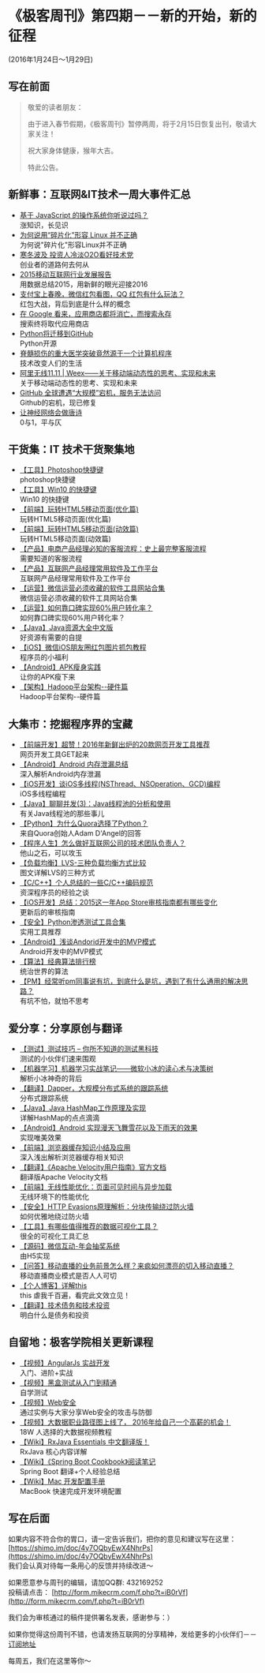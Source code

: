 # 《极客周刊》第四期－－新的开始，新的征程

(2016年1月24日～1月29日)

## 写在前面

>敬爱的读者朋友：
>  
>由于进入春节假期，《极客周刊》暂停两周，将于2月15日恢复出刊，敬请大家关注！
>
>祝大家身体健康，猴年大吉。
>
>特此公告。

## 新鲜事：互联网&IT技术一周大事件汇总

- [基于 JavaScript 的操作系统你听说过吗？](http://www.oschina.net/news/70276/nodeos-the-javascript) 
<br>涨知识，长见识
- [为何说用“碎片化”形容 Linux 并不正确](http://www.oschina.net/news/70245/it-is-not-correct-to-describe-linux-with-fragmentation) 
<br>为何说"碎片化"形容Linux并不正确
- [寒冬波及 投资人冷淡O2O看好技术党](http://www.devstore.cn/new/newInfo/17117.html) 
<br>创业者的道路何去何从
- [2015移动互联网行业发展报告](https://www.talkingdata.com/index/files/2016-01/1453260223119.pdf) 
<br>用数据总结2015，用新鲜的眼光迎接2016
- [支付宝上春晚，微信红包看图，QQ 红包有什么玩法？](http://36kr.com/p/5042793.html) 
<br>红包大战，背后到底是什么样的概念
- [在 Google 看来，应用商店都将消亡，而搜索永存](http://www.geekpark.net/topics/214552) 
<br>搜索终将取代应用商店
- [Python将迁移到GitHub](http://www.infoq.com/cn/news/2016/01/python-moving-to-github) 
<br>Python开源
- [脊髓损伤的重大医学突破竟然源于一个计算机程序](http://blog.jobbole.com/97651/) 
<br>技术改变人们的生活
- [阿里无线11.11 | Weex——关于移动端动态性的思考、实现和未来 ](http://www.oschina.net/news/69238/2015-top-ten-emerging-open-source-projects) 
<br>关于移动端动态性的思考、实现和未来
- [GitHub 全球遭遇“大规模”宕机，服务无法访问](http://www.oschina.net/news/70289/github-down) 
<br>Github的宕机，现已修复
- [让神经网络会做唐诗](http://zhengwy.com/neural-network-for-tangshi/)
<br>0与1，平与仄

## 干货集：IT 技术干货聚集地

- [【工具】Photoshop快捷键](http://www.w3cfuns.com/notes/18165/61eca150fcf4ab2590c01dd3d6514c1d)
<br>photoshop快捷键
- [【工具】Win10 的快捷键](http://www.w3cfuns.com/notes/18165/7f9125f263ab0557a262bef8d62c2579)
<br>Win10 的快捷键
- [【前端】玩转HTML5移动页面(优化篇)](http://isux.tencent.com/play-with-html5-optimize.html)
<br>玩转HTML5移动页面(优化篇)
- [【前端】玩转HTML5移动页面(动效篇)](http://isux.tencent.com/play-with-html5-animate.html)
<br>玩转HTML5移动页面(动效篇)
- [【产品】电商产品经理必知的客服流程：史上最完整客服流程](http://www.woshipm.com/xiazai/264455.html)
<br>需要知道的客服流程	
- [【产品】互联网产品经理常用软件及工作平台](http://www.woshipm.com/xiazai/32820.html)
<br>互联网产品经理常用软件及工作平台
- [【运营】微信运营必须收藏的软件工具网站合集](http://www.woshipm.com/xiazai/151853.html)
<br>微信运营必须收藏的软件工具网站合集
- [【运营】如何靠口碑实现60%用户转化率？](http://www.woshipm.com/xiazai/114431.html)
<br>如何靠口碑实现60%用户转化率？
- [【Java】Java资源大全中文版](http://www.finalshares.com/read-6740?from=jike)
<br>好资源有需要的自提
- [【iOS】微信iOS朋友圈红包图片抓包教程](http://music4kid.github.io//ios/2016/01/26/tcpdump-wc/?hmsr=toutiao.io&utm_medium=toutiao.io&utm_source=toutiao.io)
<br>程序员的小福利
- [【Android】APK瘦身实践](http://www.jayfeng.com/2015/12/29/APK%E7%98%A6%E8%BA%AB%E5%AE%9E%E8%B7%B5//)
<br>让你的APK瘦下来
- [【架构】Hadoop平台架构--硬件篇](http://www.itweet.cn/2016/01/26/Hadoop-Hardware-Planning/?hmsr=toutiao.io&utm_medium=toutiao.io&utm_source=toutiao.io)
<br>Hadoop平台架构--硬件篇

## 大集市：挖掘程序界的宝藏 

- [【前端开发】超赞！2016年新鲜出炉的20款网页开发工具推荐](http://www.uisdc.com/2016-20-web-developer-tools)
<br>网页开发工具GET起来
- [【Android】Android 内存泄漏总结](https://yq.aliyun.com/articles/3009)
<br>深入解析Android内存泄漏
- [【iOS开发】谈iOS多线程(NSThread、NSOperation、GCD)编程](http://www.jianshu.com/p/6e6f4e005a0b)
<br>iOS多线程编程
- [【Java】聊聊并发(3)：Java线程池的分析和使用](http://ifeve.com/java-threadpool/)
<br>有关Java线程池的那些事儿
- [【Python】为什么Quora选择了Python？](http://codingpy.com/article/why-quora-chooses-python/)
<br>来自Quora创始人Adam D'Angel的回答
- [【程序人生】怎么做好互联网公司的技术团队负责人？](https://www.zhihu.com/question/39421456/answer/81233608)
<br>他山之石，可以攻玉
- [【负载均衡】LVS-三种负载均衡方式比较](http://my.oschina.net/leeypp1/blog/294807)
<br>图文详解LVS的三种方式
- [【C/C++】个人总结的一些C/C++编码规范](http://blog.csdn.net/liyuefeilong/article/details/50560564)
<br>资深程序员的经验之谈
- [【iOS开发】总结：2015这一年App Store审核指南都有哪些变化](http://www.cocoachina.com/appstore/20160125/15089.html)
<br>更新后的审核指南
- [【安全】Python渗透测试工具合集](http://www.freebuf.com/tools/94777.html)
<br>实用工具推荐
- [【Android】浅谈Andorid开发中的MVP模式](http://mp.weixin.qq.com/s?__biz=MjM5NDkxMTgyNw==&mid=404577331&idx=1&sn=e92bf72c490d728470378e4ee1953a80&scene=0#wechat_redirect)
<br>Android开发中的MVP模式
- [【算法】经典算法排行榜](http://mp.weixin.qq.com/s?__biz=MzA3NzM2Mjc4Mw==&mid=401632082&idx=1&sn=f845ca1493dda2731593bb0453f8dadc#rd)
<br>统治世界的算法
- [【PM】经常听pm同事说有坑，到底什么是坑，遇到了有什么通用的解决思路？](http://www.pmcaff.com/entry?id=1000000000138325)
<br>有坑不怕，就怕不思考

## 爱分享：分享原创与翻译

- [【测试】测试技巧 – 你所不知道的测试黑科技](http://blog.chengdazhi.com/index.php/58)
<br>测试的小伙伴们速来围观
- [【机器学习】机器学习实战笔记——微软小冰的读心术与决策树](http://blog.csdn.net/geekmanong/article/details/50570988)
<br>解析小冰神奇的背后
- [【翻译】Dapper，大规模分布式系统的跟踪系统](http://bigbully.github.io/Dapper-translation/?f=tt)
<br>分布式跟踪系统
- [【Java】Java HashMap工作原理及实现](http://yikun.github.io/2015/04/01/Java-HashMap%E5%B7%A5%E4%BD%9C%E5%8E%9F%E7%90%86%E5%8F%8A%E5%AE%9E%E7%8E%B0/)
<br>详解HashMap的点点滴滴
- [【Android】Android 实现漫天飞舞雪花以及下雨天的效果](http://blog.csdn.net/qq_16064871/article/details/50603105)
<br>实现唯美效果
- [【前端】浏览器缓存知识小结及应用](http://www.cnblogs.com/lyzg/p/5125934.html?f=tt)
<br>深入浅出解析浏览器缓存相关知识
- [【翻译】《Apache Velocity用户指南》官方文档](http://ifeve.com/apache-velocity-dev/)
<br>翻译版Apache Velocity文档
- [【前端】无线性能优化：页面可见时间与异步加载](http://taobaofed.org/blog/2016/01/20/mobile-wpo-pageshow-async/)
<br>无线环境下的性能优化
- [【安全】HTTP Evasions原理解析：分块传输绕过防火墙](http://www.freebuf.com/articles/network/94506.html)
<br>如何优雅地绕过防火墙
- [【工具】有哪些值得推荐的数据可视化工具？](https://www.zhihu.com/question/19929609/noti-answers?group_id=675685290043539456)
<br>很全的可视化工具汇总
- [【源码】微信互动-年会抽奖系统](https://github.com/deyongz/lottery-new-year)
<br>由H5实现
- [【问答】移动直播的业务前景怎么样？来疯如何漂亮的切入移动直播？](http://www.pmcaff.com/entry?id=1000000000151879)
<br>移动直播商业模式是否人人可切
- [【个人博客】详解this](http://www.cnblogs.com/Wayou/p/all-this.html)
<br>this 虐我千百遍，看完此文效立见！
- [【翻译】技术债务和技术投资](http://www.labazhou.net/)
<br>明白什么是债务和投资

## 自留地：极客学院相关更新课程

- [【视频】AngularJs 实战开发](http://ke.jikexueyuan.com/xilie/17)
<br>入门、进阶+实战
- [【视频】黑盒测试从入门到精通](http://ke.jikexueyuan.com/xilie/353)
<br>自学测试
- [【视频】Web安全](http://ke.jikexueyuan.com/xilie/115)
<br>通过实例与大家分享Web安全的攻击与防御
- [【视频】大数据职业路径图上线了， 2016年给自己一个高薪的机会！](http://ke.jikexueyuan.com/zhiye/bigdata/?huodong=banner_0127)
<br>18W 人选择的大数据视频教程
- [【Wiki】RxJava Essentials 中文翻译版！](http://wiki.jikexueyuan.com/project/rxjava/)
<br>RxJava 核心内容详解
- [【Wiki】《Spring Boot Cookbook》阅读笔记](http://wiki.jikexueyuan.com/project/spring-boot/)
<br>Spring Boot 翻译+个人经验总结
- [【Wiki】Mac 开发配置手册](http://ke.jikexueyuan.com/zhiye/bigdata/?huodong=banner_0127)
<br>MacBook 快速完成开发环境配置

## 写在后面

如果内容不符合你的胃口，请一定告诉我们，把你的意见和建议写在这里： [https://shimo.im/doc/4y7OQbyEwX4NhrPs](https://shimo.im/doc/4y7OQbyEwX4NhrPs)   
我们会认真对待每一条用心的反馈并持续改进～

如果愿意参与周刊的编辑，请加QQ群: 432169252   
投稿请点击： [http://form.mikecrm.com/f.php?t=iB0rVf](http://form.mikecrm.com/f.php?t=iB0rVf)   

我们会为审核通过的稿件提供署名发表，感谢参与：）   

如果你觉得这份周刊不错，也请发扬互联网的分享精神，发给更多的小伙伴们－－[订阅地址](https://tinyletter.com/jkxyweekly)

每周五，我们在这里等你～

